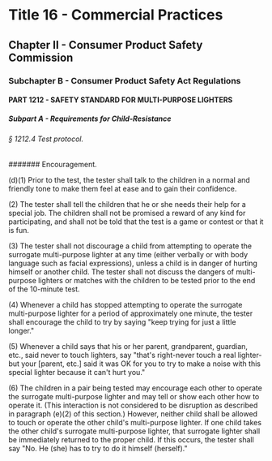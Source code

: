 
# Title 16 - Commercial Practices
## Chapter II - Consumer Product Safety Commission
### Subchapter B - Consumer Product Safety Act Regulations
#### PART 1212 - SAFETY STANDARD FOR MULTI-PURPOSE LIGHTERS
##### Subpart A - Requirements for Child-Resistance
###### § 1212.4 Test protocol.
####### Encouragement.

(d)(1) Prior to the test, the tester shall talk to the children in a normal and friendly tone to make them feel at ease and to gain their confidence.

(2) The tester shall tell the children that he or she needs their help for a special job. The children shall not be promised a reward of any kind for participating, and shall not be told that the test is a game or contest or that it is fun.

(3) The tester shall not discourage a child from attempting to operate the surrogate multi-purpose lighter at any time (either verbally or with body language such as facial expressions), unless a child is in danger of hurting himself or another child. The tester shall not discuss the dangers of multi-purpose lighters or matches with the children to be tested prior to the end of the 10-minute test.

(4) Whenever a child has stopped attempting to operate the surrogate multi-purpose lighter for a period of approximately one minute, the tester shall encourage the child to try by saying "keep trying for just a little longer."

(5) Whenever a child says that his or her parent, grandparent, guardian, etc., said never to touch lighters, say "that's right-never touch a real lighter-but your [parent, etc.] said it was OK for you to try to make a noise with this special lighter because it can't hurt you."

(6) The children in a pair being tested may encourage each other to operate the surrogate multi-purpose lighter and may tell or show each other how to operate it. (This interaction is not considered to be disruption as described in paragraph (e)(2) of this section.) However, neither child shall be allowed to touch or operate the other child's multi-purpose lighter. If one child takes the other child's surrogate multi-purpose lighter, that surrogate lighter shall be immediately returned to the proper child. If this occurs, the tester shall say "No. He (she) has to try to do it himself (herself)."
